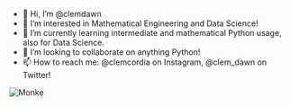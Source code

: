 - 👋 Hi, I’m @clemdawn
- 👀 I’m interested in Mathematical Engineering and Data Science!
- 🌱 I’m currently learning intermediate and mathematical Python usage, also for Data Science.
- 💞️ I’m looking to collaborate on anything Python!
- 📫 How to reach me: @clemcordia on Instagram, @clem_dawn on Twitter!

![Monke](https://i.redd.it/qiq5qv692ogy.jpg)
